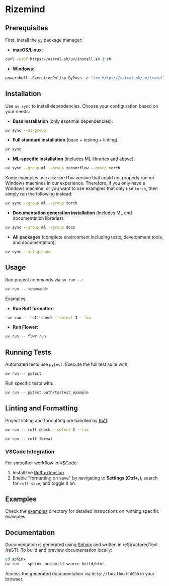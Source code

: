 # Rizemind

## Prerequisites

First, install the [`uv`](https://github.com/astral-sh/uv) package manager:

- **macOS/Linux**:

```bash
curl -LsSf https://astral.sh/uv/install.sh | sh
```

- **Windows**:

```powershell
powershell -ExecutionPolicy ByPass -c "irm https://astral.sh/uv/install.ps1 | iex"
```

## Installation

Use `uv sync` to install dependencies. Choose your configuration based on your needs:

- **Base installation** (only essential dependencies):

```bash
uv sync --no-group
```

- **Full standard installation** (base + testing + linting):

```bash
uv sync
```

- **ML-specific installation** (includes ML libraries and above):

```bash
uv sync --group ml --group tensorflow --group torch
```

Some examples use a `tensorflow` version that could not properly run on Windows machines in our experience.
Therefore, if you only have a Windows machine, or you want to use examples that only use `torch`, then simply run the following instead:

```bash
uv sync --group ml --group torch
```

- **Documentation generation installation** (includes ML and documentation libraries):

```bash
uv sync --group ml --group docs
```

- **All packages** (complete environment including tests, development tools, and documentation):

```bash
uv sync --all-groups
```

## Usage

Run project commands via `uv run --`:

```bash
uv run -- <command>
```

Examples:

- **Run Ruff formatter:**

```bash
 uv run -- ruff check --select I --fix
```

- **Run Flower:**

```bash
uv run -- flwr run
```

## Running Tests

Automated tests use `pytest`. Execute the full test suite with:

```bash
uv run -- pytest
```

Run specific tests with:

```bash
uv run -- pytest path/to/test_example
```

## Linting and Formatting

Project linting and formatting are handled by [Ruff](https://github.com/astral-sh/ruff):

```bash
uv run -- ruff check --select I --fix

uv run -- ruff format
```

### VSCode Integration

For smoother workflow in VSCode:

1. Install the [Ruff extension](https://marketplace.visualstudio.com/items?itemName=charliermarsh.ruff).
2. Enable "formatting on save" by navigating to **Settings (Ctrl+,)**, search for `ruff save`, and toggle it on.

## Examples

Check the [examples](https://github.com/T-RIZE-Group/rizemind/tree/main/examples) directory for detailed instructions on running specific examples.

## Documentation

Documentation is generated using [Sphinx](https://www.sphinx-doc.org/) and written in reStructuredText (reST). To build and preview documentation locally:

```bash
cd sphinx
uv run -- sphinx-autobuild source build/html
```

Access the generated documentation via `http://localhost:8000` in your browser.
